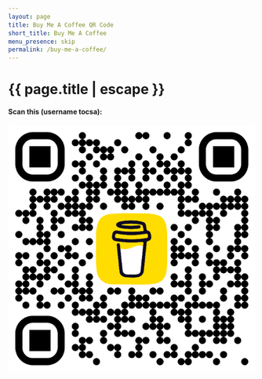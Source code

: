```yaml
---
layout: page
title: Buy Me A Coffee QR Code
short_title: Buy Me A Coffee
menu_presence: skip
permalink: /buy-me-a-coffee/
---
```


<h1 class="page-title">{{ page.title | escape }}</h1>

<div class="section no-pad-bot" id="index-banner">
  <div class="container">
    <h4 class="header center blue-text text-darken-4">
      Scan this (username tocsa):
    </h4>
    <div class="row center">
      <img class="col s12" src="/img/bmc_qr.png">
    </div>
  </div>
</div>

<div class="divider"></div>
